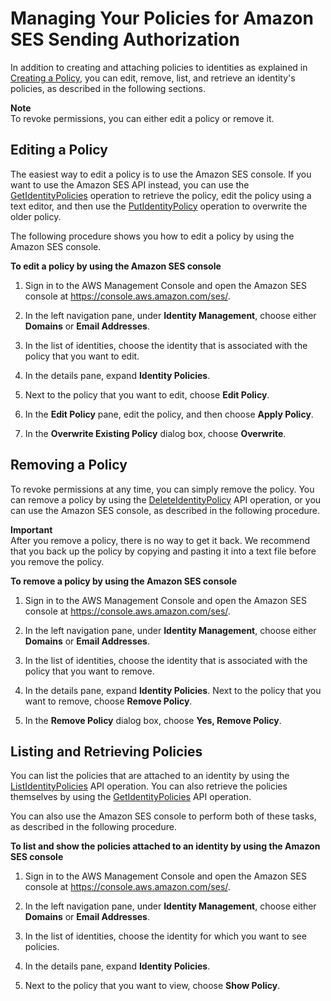# Managing Your Policies for Amazon SES Sending Authorization<a name="sending-authorization-identity-owner-tasks-management"></a>

In addition to creating and attaching policies to identities as explained in [Creating a Policy](sending-authorization-identity-owner-tasks-policy.md), you can edit, remove, list, and retrieve an identity's policies, as described in the following sections\.

**Note**  
To revoke permissions, you can either edit a policy or remove it\.

## Editing a Policy<a name="sending-authorization-identity-owner-tasks-management-edit"></a>

The easiest way to edit a policy is to use the Amazon SES console\. If you want to use the Amazon SES API instead, you can use the [GetIdentityPolicies](https://docs.aws.amazon.com/ses/latest/APIReference/API_GetIdentityPolicies.html) operation to retrieve the policy, edit the policy using a text editor, and then use the [PutIdentityPolicy](https://docs.aws.amazon.com/ses/latest/APIReference/API_PutIdentityPolicy.html) operation to overwrite the older policy\.

The following procedure shows you how to edit a policy by using the Amazon SES console\.

**To edit a policy by using the Amazon SES console**

1. Sign in to the AWS Management Console and open the Amazon SES console at [https://console\.aws\.amazon\.com/ses/](https://console.aws.amazon.com/ses/)\.

1. In the left navigation pane, under **Identity Management**, choose either **Domains** or **Email Addresses**\.

1. In the list of identities, choose the identity that is associated with the policy that you want to edit\.

1. In the details pane, expand **Identity Policies**\. 

1. Next to the policy that you want to edit, choose **Edit Policy**\.

1. In the **Edit Policy** pane, edit the policy, and then choose **Apply Policy**\.

1. In the **Overwrite Existing Policy** dialog box, choose **Overwrite**\.

## Removing a Policy<a name="sending-authorization-identity-owner-tasks-management-remove"></a>

To revoke permissions at any time, you can simply remove the policy\. You can remove a policy by using the [DeleteIdentityPolicy](https://docs.aws.amazon.com/ses/latest/APIReference/API_DeleteIdentityPolicy.html) API operation, or you can use the Amazon SES console, as described in the following procedure\.

**Important**  
After you remove a policy, there is no way to get it back\. We recommend that you back up the policy by copying and pasting it into a text file before you remove the policy\.

**To remove a policy by using the Amazon SES console**

1. Sign in to the AWS Management Console and open the Amazon SES console at [https://console\.aws\.amazon\.com/ses/](https://console.aws.amazon.com/ses/)\.

1. In the left navigation pane, under **Identity Management**, choose either **Domains** or **Email Addresses**\.

1. In the list of identities, choose the identity that is associated with the policy that you want to remove\.

1. In the details pane, expand **Identity Policies**\. Next to the policy that you want to remove, choose **Remove Policy**\.

1. In the **Remove Policy** dialog box, choose **Yes, Remove Policy**\.

## Listing and Retrieving Policies<a name="sending-authorization-identity-owner-tasks-management-list"></a>

You can list the policies that are attached to an identity by using the [ListIdentityPolicies](https://docs.aws.amazon.com/ses/latest/APIReference/API_ListIdentityPolicies.html) API operation\. You can also retrieve the policies themselves by using the [GetIdentityPolicies](https://docs.aws.amazon.com/ses/latest/APIReference/API_GetIdentityPolicies.html) API operation\.

You can also use the Amazon SES console to perform both of these tasks, as described in the following procedure\.

**To list and show the policies attached to an identity by using the Amazon SES console**

1. Sign in to the AWS Management Console and open the Amazon SES console at [https://console\.aws\.amazon\.com/ses/](https://console.aws.amazon.com/ses/)\.

1. In the left navigation pane, under **Identity Management**, choose either **Domains** or **Email Addresses**\.

1. In the list of identities, choose the identity for which you want to see policies\.

1. In the details pane, expand **Identity Policies**\.

1. Next to the policy that you want to view, choose **Show Policy**\.

